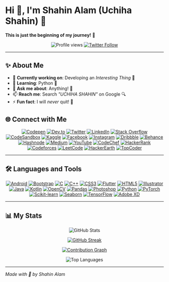 # Hi 👋, I'm Shahin Alam (Uchiha Shahin) 🌟

**This is just the beginning of my journey!** 🚀

<p align="center">
  <img src="https://komarev.com/ghpvc/?username=uchihashahin01&label=Profile%20Views&color=ff69b4&style=flat" alt="Profile views" />
  <a href="https://twitter.com/uchiha_shahin">
    <img src="https://img.shields.io/twitter/follow/uchiha_shahin?logo=twitter&style=for-the-badge&color=1DA1F2" alt="Twitter Follow" />
  </a>
</p>

---

## ✨ About Me

- 🔭 **Currently working on**: Developing an *Interesting Thing* 🌈
- 🌱 **Learning**: Python 🐍
- 💬 **Ask me about**: Anything! 🤔
- 📫 **Reach me**: Search *"UCHIHA SHAHIN"* on Google 🔍
- ⚡ **Fun fact**: I will *never* quit! 💪


## 🌐 Connect with Me

<p align="center">
  <a href="https://codepen.io/uchihashahin"><img src="https://img.shields.io/badge/Codepen-000000?style=for-the-badge&logo=codepen&logoColor=white" alt="Codepen"></a>
  <a href="https://dev.to/uchihashahin"><img src="https://img.shields.io/badge/dev.to-0A0A0A?style=for-the-badge&logo=dev.to&logoColor=white" alt="Dev.to"></a>
  <a href="https://twitter.com/uchiha_shahin"><img src="https://img.shields.io/badge/Twitter-1DA1F2?style=for-the-badge&logo=twitter&logoColor=white" alt="Twitter"></a>
  <a href="https://linkedin.com/in/uchihashahin"><img src="https://img.shields.io/badge/LinkedIn-0077B5?style=for-the-badge&logo=linkedin&logoColor=white" alt="LinkedIn"></a>
  <a href="https://stackoverflow.com/users/15471779/uchiha-shahin"><img src="https://img.shields.io/badge/Stack_Overflow-FE7A16?style=for-the-badge&logo=stack-overflow&logoColor=white" alt="Stack Overflow"></a>
  <a href="https://codesandbox.com/uchihashahin"><img src="https://img.shields.io/badge/CodeSandbox-040404?style=for-the-badge&logo=codesandbox&logoColor=white" alt="CodeSandbox"></a>
  <a href="https://kaggle.com/uchihashahin"><img src="https://img.shields.io/badge/Kaggle-20BEFF?style=for-the-badge&logo=kaggle&logoColor=white" alt="Kaggle"></a>
  <a href="https://fb.com/uchihashahinn"><img src="https://img.shields.io/badge/Facebook-1877F2?style=for-the-badge&logo=facebook&logoColor=white" alt="Facebook"></a>
  <a href="https://instagram.com/uchihashahin01"><img src="https://img.shields.io/badge/Instagram-E4405F?style=for-the-badge&logo=instagram&logoColor=white" alt="Instagram"></a>
  <a href="https://dribbble.com/uchihashahin"><img src="https://img.shields.io/badge/Dribbble-EA4C89?style=for-the-badge&logo=dribbble&logoColor=white" alt="Dribbble"></a>
  <a href="https://www.behance.net/uchihashahin"><img src="https://img.shields.io/badge/Behance-1769FF?style=for-the-badge&logo=behance&logoColor=white" alt="Behance"></a>
  <a href="https://hashnode.com/@uchihashahin"><img src="https://img.shields.io/badge/Hashnode-2962FF?style=for-the-badge&logo=hashnode&logoColor=white" alt="Hashnode"></a>
  <a href="https://medium.com/@uchihashahin"><img src="https://img.shields.io/badge/Medium-12100E?style=for-the-badge&logo=medium&logoColor=white" alt="Medium"></a>
  <a href="https://www.youtube.com/channel/UC8KbD-4XbJVvhR0uYAqgONg"><img src="https://img.shields.io/badge/YouTube-FF0000?style=for-the-badge&logo=youtube&logoColor=white" alt="YouTube"></a>
  <a href="https://www.codechef.com/users/uchihashahin"><img src="https://img.shields.io/badge/CodeChef-5B4638?style=for-the-badge&logo=codechef&logoColor=white" alt="CodeChef"></a>
  <a href="https://www.hackerrank.com/ashahin7621"><img src="https://img.shields.io/badge/HackerRank-2EC866?style=for-the-badge&logo=hackerrank&logoColor=white" alt="HackerRank"></a>
  <a href="https://codeforces.com/profile/uchihashahin"><img src="https://img.shields.io/badge/Codeforces-1F8ACB?style=for-the-badge&logo=codeforces&logoColor=white" alt="Codeforces"></a>
  <a href="https://www.leetcode.com/uchihashahin"><img src="https://img.shields.io/badge/LeetCode-FFA116?style=for-the-badge&logo=leetcode&logoColor=white" alt="LeetCode"></a>
  <a href="https://www.hackerearth.com/@uchihashahin"><img src="https://img.shields.io/badge/HackerEarth-323F4B?style=for-the-badge&logo=hackerearth&logoColor=white" alt="HackerEarth"></a>
  <a href="https://www.topcoder.com/members/uchihashahin"><img src="https://img.shields.io/badge/TopCoder-29A7DF?style=for-the-badge&logo=topcoder&logoColor=white" alt="TopCoder"></a>
</p>

---

## 🛠️ Languages and Tools

<p align="center">
  <a href="https://developer.android.com"><img src="https://img.shields.io/badge/Android-3DDC84?style=flat-square&logo=android&logoColor=white" alt="Android"></a>
  <a href="https://getbootstrap.com"><img src="https://img.shields.io/badge/Bootstrap-563D7C?style=flat-square&logo=bootstrap&logoColor=white" alt="Bootstrap"></a>
  <a href="https://www.cprogramming.com/"><img src="https://img.shields.io/badge/C-00599C?style=flat-square&logo=c&logoColor=white" alt="C"></a>
  <a href="https://www.w3schools.com/cpp/"><img src="https://img.shields.io/badge/C%2B%2B-00599C?style=flat-square&logo=c%2B%2B&logoColor=white" alt="C++"></a>
  <a href="https://www.w3schools.com/css/"><img src="https://img.shields.io/badge/CSS3-1572B6?style=flat-square&logo=css3&logoColor=white" alt="CSS3"></a>
  <a href="https://flutter.dev"><img src="https://img.shields.io/badge/Flutter-02569B?style=flat-square&logo=flutter&logoColor=white" alt="Flutter"></a>
  <a href="https://www.w3.org/html/"><img src="https://img.shields.io/badge/HTML5-E34F26?style=flat-square&logo=html5&logoColor=white" alt="HTML5"></a>
  <a href="https://www.adobe.com/in/products/illustrator.html"><img src="https://img.shields.io/badge/Illustrator-FF9A00?style=flat-square&logo=adobe-illustrator&logoColor=white" alt="Illustrator"></a>
  <a href="https://www.java.com"><img src="https://img.shields.io/badge/Java-ED8B00?style=flat-square&logo=java&logoColor=white" alt="Java"></a>
  <a href="https://kotlinlang.org"><img src="https://img.shields.io/badge/Kotlin-0095D5?style=flat-square&logo=kotlin&logoColor=white" alt="Kotlin"></a>
  <a href="https://opencv.org/"><img src="https://img.shields.io/badge/OpenCV-5C3EE8?style=flat-square&logo=opencv&logoColor=white" alt="OpenCV"></a>
  <a href="https://pandas.pydata.org/"><img src="https://img.shields.io/badge/Pandas-150458?style=flat-square&logo=pandas&logoColor=white" alt="Pandas"></a>
  <a href="https://www.photoshop.com/en"><img src="https://img.shields.io/badge/Photoshop-31A8FF?style=flat-square&logo=adobe-photoshop&logoColor=white" alt="Photoshop"></a>
  <a href="https://www.python.org"><img src="https://img.shields.io/badge/Python-3776AB?style=flat-square&logo=python&logoColor=white" alt="Python"></a>
  <a href="https://pytorch.org/"><img src="https://img.shields.io/badge/PyTorch-EE4C2C?style=flat-square&logo=pytorch&logoColor=white" alt="PyTorch"></a>
  <a href="https://scikit-learn.org/"><img src="https://img.shields.io/badge/Scikit_Learn-F7931E?style=flat-square&logo=scikit-learn&logoColor=white" alt="Scikit-learn"></a>
  <a href="https://seaborn.pydata.org/"><img src="https://img.shields.io/badge/Seaborn-4C78A8?style=flat-square&logo=seaborn&logoColor=white" alt="Seaborn"></a>
  <a href="https://www.tensorflow.org"><img src="https://img.shields.io/badge/TensorFlow-FF6F00?style=flat-square&logo=tensorflow&logoColor=white" alt="TensorFlow"></a>
  <a href="https://www.adobe.com/products/xd.html"><img src="https://img.shields.io/badge/Adobe_XD-FF61F6?style=flat-square&logo=adobe-xd&logoColor=white" alt="Adobe XD"></a>
</p>

---

## 📊 My Stats

<p align="center">
  <img src="https://github-readme-stats.vercel.app/api?username=uchihashahin01&show_icons=true&theme=dracula&locale=en" alt="GitHub Stats" />
</p>
<p align="center">
  <a href="https://git.io/streak-stats">
    <img src="https://github-readme-streak-stats-eight.vercel.app/?user=uchihashahin01&theme=dracula" alt="GitHub Streak" />
  </a>
</p>
<p align="center">
  <a href="https://github.com/Ashutosh00710/github-readme-activity-graph">
    <img src="https://github-readme-activity-graph.vercel.app/graph?username=uchihashahin01&theme=dracula" alt="Contribution Graph" />
  </a>
</p>
<p align="center">
  <img src="https://github-readme-stats.vercel.app/api/top-langs?username=uchihashahin01&show_icons=true&theme=dracula&locale=en&layout=compact" alt="Top Languages" />
</p>

---

*Made with 💖 by Shahin Alam*